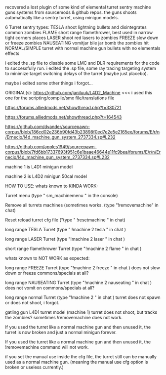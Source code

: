 recovered a lost plugin of some kind of elemental turret sentry machine guns systems from sourcemods & github repos.
the guns shoots automatically like a sentry turret, using minigun models.

6 Turret sentry types:
TESLA shoot lightning bullets and disintegrates common zombies
FLAME short range flamethrower, best used in narrow tight corners places
LASER shoot red lasers to zombies
FREEZE slow down or freeze zombies
NAUSEATING vomitjar bile jar bomb the zombies hit
NORMAL/SIMPLE turret with normal machine gun bullets with no elementals effects





i edited the .sp file to disable some LMC and DLR requirements for the code to successfully run.
i edited the .sp file, some ray tracing targeting system to minimize target switching delays of the turret (maybe just placebo).

maybe i edited some other things i forgot...

ORIGINAL(s): 
https://github.com/janiluuk/L4D2_Machine   <<< i used this one for the scripting/compile/smx file/translations file


https://forums.alliedmods.net/showthread.php?t=330721

https://forums.alliedmods.net/showthread.php?t=164543

https://github.com/dvander/sourcepawn-corpus/blob/186cd02e236b90fd43b23898f0ed7e2e5e2165ee/forums/E/r/n/Ernecio/l4d_machine_gun_system_2737334.sp#L232

https://github.com/apples1949/sourcepawn-corpus/blob/7fd6bb17337693f951c6e1baae46644e11fc9bea/forums/E/r/n/Ernecio/l4d_machine_gun_system_2737334.sp#L232


machine 1 is L4D1 minigun model

machine 2 is L4D2 minigun 50cal model

HOW TO USE:
whats known to KINDA WORK:

Turret menu (type " sm_machinemenu " in the console)

Remove all turrets machines (sometimes works. (type "!removemachine" in chat)

Reset reload turret cfg file ("type " !resetmachine " in chat)

long range TESLA Turret (type " !machine 2 tesla " in chat )

long range LASER Turret (type "!machine 2 laser " in chat )

short range flamethrower Turret (type "!machine 2 flame " in chat )









whats known to NOT WORK as expected:

long range FREEZE Turret (type "!machine 2 freeze " in chat ) does not slow down or freeze commons/specials at all?

long range NAUSEATING Turret (type "!machine 2 nauseating " in chat ) does not vomit on commons/specials at all?

long range normal Turret (type "!machine 2 " in chat ) turret does not spawn or does not shoot, i forgot.

gatling gun L4D1 turret model (machine 1) turret does not shoot, but tracks the zombies?
sometimes !removemachine does not work.

If you used the turret like a normal machine gun and then unused it, the turret is now broken and just a normal minigun forever.

If you used the turret like a normal machine gun and then unused it, the !removemachine command will not work.

if you set the manual use inside the cfg file, the turret still can be manually used as a normal machine gun. (meaning the manual use cfg option is broken or useless currently.)
